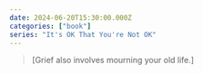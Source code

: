 ```yaml
---
date: 2024-06-20T15:30:00.000Z
categories: ["book"]
series: "It's OK That You're Not OK"
---
```

> [Grief also involves mourning your old life.]
